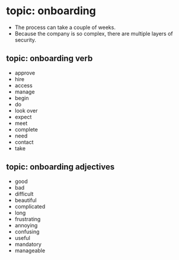 # topic: onboarding

* The process can take a couple of weeks.
* Because the company is so complex, there are multiple layers of security.

## topic:  onboarding verb
* approve
* hire
* access
* manage
* begin
* do
* look over
* expect
* meet
* complete
* need
* contact
* take


## topic: onboarding adjectives
* good
* bad
* difficult
* beautiful
* complicated
* long
* frustrating
* annoying
* confusing
* useful
* mandatory
* manageable
